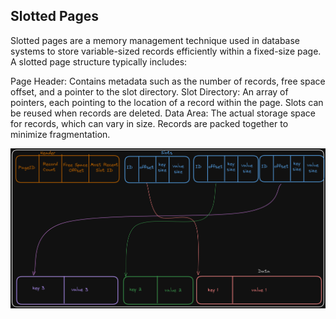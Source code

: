 ## Slotted Pages

Slotted pages are a memory management technique used in database systems to store variable-sized records efficiently within a fixed-size page. A slotted page structure typically includes:

Page Header: Contains metadata such as the number of records, free space offset, and a pointer to the slot directory.
Slot Directory: An array of pointers, each pointing to the location of a record within the page. Slots can be reused when records are deleted.
Data Area: The actual storage space for records, which can vary in size. Records are packed together to minimize fragmentation.

![slotted pages overview](img/slotted-pages.png "Slotted Pages Overview")
